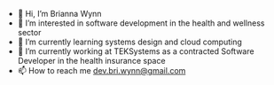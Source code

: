 - 👋 Hi, I’m Brianna Wynn
- 👀 I’m interested in software development in the health and wellness sector
- 🌱 I’m currently learning systems design and cloud computing
- 💞️ I’m currently working at TEKSystems as a contracted Software Developer in the health insurance space
- 📫 How to reach me dev.bri.wynn@gmail.com

<!---
BriWynn/BriWynn is a ✨ special ✨ repository because its `README.md` (this file) appears on your GitHub profile.
You can click the Preview link to take a look at your changes.
--->
